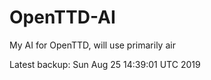 # OpenTTD-AI
My AI for OpenTTD, will use primarily air

Latest backup: Sun Aug 25 14:39:01 UTC 2019
